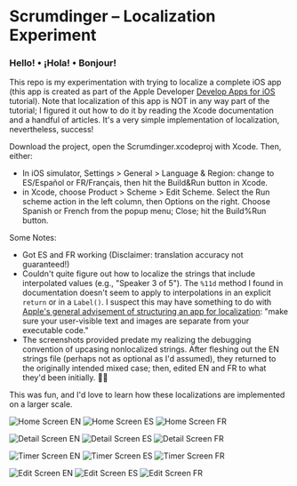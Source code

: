 # Scrumdinger – Localization Experiment

### Hello! • ¡Hola! • Bonjour!

This repo is my experimentation with trying to localize a complete iOS app (this app is created as part of the Apple Developer [Develop Apps for iOS](https://developer.apple.com/tutorials/app-dev-training) tutorial). Note that localization of this app is NOT in any way part of the tutorial; I figured it out how to do it by reading the Xcode documentation and a handful of articles. It's a very simple implementation of localization, nevertheless, success!

Download the project, open the Scrumdinger.xcodeproj with Xcode. Then, either:

* In iOS simulator, Settings > General > Language & Region: change to ES/Español or FR/Français, then hit the Build&Run button in Xcode.
* in Xcode, choose Product > Scheme > Edit Scheme. Select the Run scheme action in the left column, then Options on the right. Choose Spanish or French from the popup menu; Close; hit the Build%Run button.

Some Notes:

* Got ES and FR working (Disclaimer: translation accuracy not guaranteed!)
* Couldn't quite figure out how to localize the strings that include interpolated values (e.g., "Speaker 3 of 5"). The `%11d` method I found in documentation doesn't seem to apply to interpolations in an explicit `return` or in a `Label()`. I suspect this may have something to do with [Apple's general advisement of structuring an app for localization](https://developer.apple.com/localization/#structure): "make sure your user-visible text and images are separate from your executable code." 
* The screenshots provided predate my realizing the debugging convention of upcasing nonlocalized strings. After fleshing out the EN strings file (perhaps not as optional as I'd assumed), they returned to the originally intended mixed case; then, edited EN and FR to what they'd been initially. :man_facepalming:

This was fun, and I'd love to learn how these localizations are implemented on a larger scale.

![Home Screen EN](http://s-blais.com/assets/scrumdinger-localized/Home-EN.png)
![Home Screen ES](http://s-blais.com/assets/scrumdinger-localized/Home-ES.png)
![Home Screen FR](http://s-blais.com/assets/scrumdinger-localized/Home-FR.png)


![Detail Screen EN](http://s-blais.com/assets/scrumdinger-localized/Detail-EN.png)
![Detail Screen ES](http://s-blais.com/assets/scrumdinger-localized/Detail-ES.png)
![Detail Screen FR](http://s-blais.com/assets/scrumdinger-localized/Detail-FR.png)

![Timer Screen EN](http://s-blais.com/assets/scrumdinger-localized/Timer-EN.png)
![Timer Screen ES](http://s-blais.com/assets/scrumdinger-localized/Timer-ES.png)
![Timer Screen FR](http://s-blais.com/assets/scrumdinger-localized/Timer-FR.png)


![Edit Screen EN](http://s-blais.com/assets/scrumdinger-localized/Edit-EN.png)
![Edit Screen ES](http://s-blais.com/assets/scrumdinger-localized/Edit-ES.png)
![Edit Screen FR](http://s-blais.com/assets/scrumdinger-localized/Edit-FR.png)